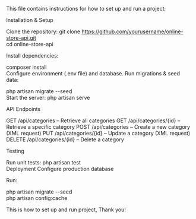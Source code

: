 This file contains instructions for how to set up and run a project:

Installation & Setup

Clone the repository:
git clone https://github.com/yourusername/online-store-api.git  
cd online-store-api 

Install dependencies:

composer install  
Configure environment (.env file) and database.
Run migrations & seed data:

php artisan migrate --seed  
Start the server:
php artisan serve 

API Endpoints

GET /api/categories – Retrieve all categories
GET /api/categories/{id} – Retrieve a specific category
POST /api/categories – Create a new category (XML request)
PUT /api/categories/{id} – Update a category (XML request)
DELETE /api/categories/{id} – Delete a category

Testing

Run unit tests:
php artisan test  
Deployment
Configure production database

Run:

php artisan migrate --seed  
php artisan config:cache

This is how to set up and run project, Thank you!
